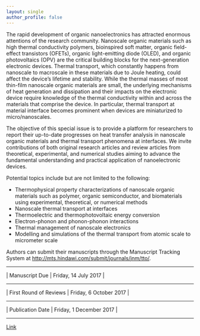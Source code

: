 ```yaml
---
layout: single
author_profile: false
---
```


The rapid development of organic nanoelectronics has attracted enormous attentions of the research community. Nanoscale organic materials such as high thermal conductivity polymers, bioinspired soft matter, organic field-effect transistors (OFETs), organic light-emitting diode (OLED), and organic photovoltaics (OPV) are the critical building blocks for the next-generation electronic devices. Thermal transport, which constantly happens from nanoscale to macroscale in these materials due to Joule heating, could affect the device’s lifetime and stability. While the thermal masses of most thin-film nanoscale organic materials are small, the underlying mechanisms of heat generation and dissipation and their impacts on the electronic device require knowledge of the thermal conductivity within and across the materials that comprise the device. In particular, thermal transport at material interface becomes prominent when devices are miniaturized to micro/nanoscales.

The objective of this special issue is to provide a platform for researchers to report their up-to-date progresses on heat transfer analysis in nanoscale organic materials and thermal transport phenomena at interfaces. We invite contributions of both original research articles and review articles from theoretical, experimental, and numerical studies aiming to advance the fundamental understanding and practical application of nanoelectronic devices.

Potential topics include but are not limited to the following:
- Thermophysical property characterizations of nanoscale organic materials such as polymer, organic semiconductor, and biomaterials using experimental, theoretical, or numerical methods
- Nanoscale thermal transport at interfaces
- Thermoelectric and thermophotovoltaic energy conversion
- Electron-phonon and phonon-phonon interactions
- Thermal management of nanoscale electronics
- Modelling and simulations of the thermal transport from atomic scale to micrometer scale

Authors can submit their manuscripts through the Manuscript Tracking System at http://mts.hindawi.com/submit/journals/jnm/tto/.

----------------------------------------------------
| Manuscript Due         | Friday, 14 July 2017    |

----------------------------------------------------
| First Round of Reviews | Friday, 6 October 2017  | 

----------------------------------------------------
| Publication Date       | Friday, 1 December 2017 |

----------------------------------------------------

[Link](https://www.hindawi.com/journals/jnm/si/245036/cfp/)

